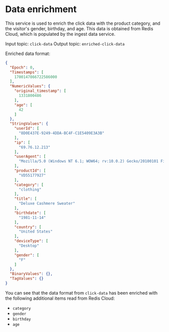 # Data enrichment

This service is used to enrich the click data with the product category, and the visitor's gender, birthday, and age. This data is obtained from Redis Cloud, which is populated by the ingest data service.

Input topic: `click-data`
Output topic: `enriched-click-data`

Enriched data format:

``` json
{
  "Epoch": 0,
  "Timestamps": [
    1700147866722586000
  ],
  "NumericValues": {
    "original_timestamp": [
      1331800486
    ],
    "age": [
      42
    ]
  },
  "StringValues": {
    "userId": [
      "8D0E437E-9249-4DDA-BC4F-C1E5409E3A3B"
    ],
    "ip": [
      "69.76.12.213"
    ],
    "userAgent": [
      "Mozilla/5.0 (Windows NT 6.1; WOW64; rv:10.0.2) Gecko/20100101 Firefox/10.0.2"
    ],
    "productId": [
      "VD55177927"
    ],
    "category": [
      "clothing"
    ],
    "title": [
      "Deluxe Cashmere Sweater"
    ],
    "birthdate": [
      "1981-11-14"
    ],
    "country": [
      "United States"
    ],
    "deviceType": [
      "Desktop"
    ],
    "gender": [
      "F"
    ]
  },
  "BinaryValues": {},
  "TagValues": {}
}
```

You can see that the data format from `click-data` has been enriched with the following additional items read from Redis Cloud:

* `category`
* `gender`
* `birthday`
* `age`

